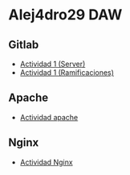 # Alej4dro29 DAW

## Gitlab
- [Actividad 1 (Server)](actividades/gitlab/actividad1/index.md)
- [Actividad 1 (Ramificaciones)](actividades/gitlab/actividad2/index.md)


## Apache
- [Actividad apache](actividades/apache/actividad1/index.md)

## Nginx
- [Actividad Nginx](actividades/nginx/actividad1/index.md) 
